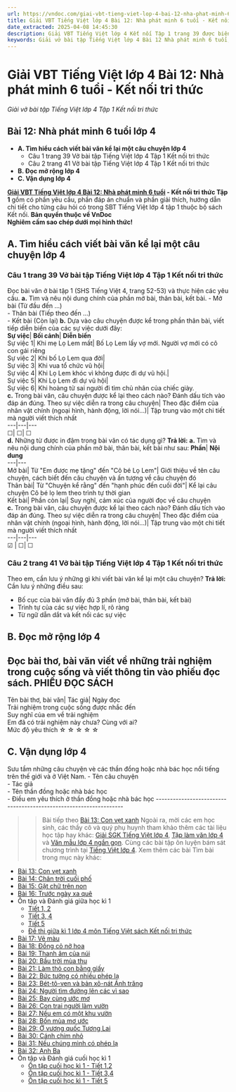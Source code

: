 ```yaml
---
url: https://vndoc.com/giai-vbt-tieng-viet-lop-4-bai-12-nha-phat-minh-6-tuoi-ket-noi-tri-thuc-304023
title: Giải VBT Tiếng Việt lớp 4 Bài 12: Nhà phát minh 6 tuổi - Kết nối tri thức - Giải vở bài tập Tiếng Việt lớp 4 Tập 1 Kết nối tri thức - VnDoc.com
date_extracted: 2025-04-08 14:45:30
description: Giải VBT Tiếng Việt lớp 4 Kết nối Tập 1 trang 39 được biên soạn nhằm giúp các em HS đạt kết quả tốt trong quá trình làm bài tập và học tập môn Tiếng Việt lớp 4.
keywords: Giải vở bài tập Tiếng Việt lớp 4 Bài 12 Nhà phát minh 6 tuổi,Bài 12 Nhà phát minh 6 tuổi lớp 4,Bài 12 Nhà phát minh 6 tuổi lớp 4 vbt,Bài 12 Nhà phát minh 6 tuổi lớp 4 trang 39,Đọc 12 Nhà phát minh 6 tuổi lớp 4,tiếng việt lớp 4 Bài 12 Nhà phát minh 6 tuổi,giải Bài 12 Nhà phát minh 6 tuổi,tiếng việt lớp 4,tiếng việt lớp 4 kết nối tri thức,vở bài tập tiếng việt lớp 4,giải bài tập tiếng việt lớp 4,tiếng việt lớp 4 tập 1,Giải vở bài tập Tiếng Việt lớp 4 trang 39,vở bài tập Tiếng Việt lớp 4 trang 39
---
```


# Giải VBT Tiếng Việt lớp 4 Bài 12: Nhà phát minh 6 tuổi - Kết nối tri thức
 _Giải vở bài tập Tiếng Việt lớp 4 Tập 1 Kết nối tri thức_
## **Bài 12: Nhà phát minh 6 tuổi lớp 4**
  * **A. Tìm hiểu cách viết bài văn kể lại một câu chuyện lớp 4**
    * Câu 1 trang 39 Vở bài tập Tiếng Việt lớp 4 Tập 1 Kết nối tri thức
    * Câu 2 trang 41 Vở bài tập Tiếng Việt lớp 4 Tập 1 Kết nối tri thức
  * **B. Đọc mở rộng lớp 4**
  * **C. Vận dụng lớp 4**

**[Giải VBT Tiếng Việt lớp 4 Bài 12: Nhà phát minh 6 tuổi](<https://vndoc.com/giai-vbt-tieng-viet-lop-4-bai-12-nha-phat-minh-6-tuoi-ket-noi-tri-thuc-304023>) \- Kết nối tri thức Tập 1** gồm có phần yêu cầu, phần đáp án chuẩn và phần giải thích, hướng dẫn chi tiết cho từng câu hỏi có trong SBT Tiếng Việt lớp 4 tập 1 thuộc bộ sách Kết nối.
**Bản quyền thuộc về VnDoc**   
**Nghiêm cấm sao chép dưới mọi hình thức\!**
## **A. Tìm hiểu cách viết bài văn kể lại một câu chuyện lớp 4**
###  Câu 1 trang 39 Vở bài tập Tiếng Việt lớp 4 Tập 1 Kết nối tri thức
Đọc bài văn ở bài tập 1 \(SHS Tiếng Việt 4, trang 52-53\) và thực hiện các yêu cầu.
**a.** Tìm và nêu nội dung chính của phần mở bài, thân bài, kết bài.
\- Mở bài \(Từ đầu đến ...\)  
\- Thân bài \(Tiếp theo đến ...\)  
\- Kết bài \(Còn lại\)
**b.** Dựa vào câu chuyện được kể trong phần thân bài, viết tiếp diễn biến của các sự việc dưới đây:  
**Sự việc**| **Bối cảnh**| **Diễn biến**  
Sự việc 1| Khi mẹ Lọ Lem mất| Bố Lọ Lem lấy vợ mới. Người vợ mới có cô con gái riêng  
Sự việc 2| Khi bố Lọ Lem qua đời|   
Sự việc 3| Khi vua tổ chức vũ hội|   
Sự việc 4| Khi Lọ Lem khóc vì không được đi dự vũ hội.|   
Sự việc 5| Khi Lọ Lem đi dự vũ hội|   
Sự việc 6| Khi hoàng tử sai người đi tìm chủ nhân của chiếc giày.  
**c.** Trong bài văn, câu chuyện được kể lại theo cách nào? Đánh dấu tích vào đáp án đúng.
Theo sự việc diễn ra trong câu chuyện| Theo đặc điểm của nhân vật chính \(ngoại hình, hành động, lời nói...\)| Tập trung vào một chi tiết mà người viết thích nhất  
---|---|---  
☐| ☐| ☐  
**d.** Những từ được in đậm trong bài văn có tác dụng gì?
**Trả lời:**
**a.** Tìm và nêu nội dung chính của phần mở bài, thân bài, kết bài như sau:
**Phần**| **Nội dung**  
---|---  
Mở bài| Từ "Em được mẹ tặng" đến "Cô bé Lọ Lem"| Giới thiệu về tên câu chuyện, cách biết đến câu chuyện và ấn tượng về câu chuyện đó  
Thân bài| Từ "Chuyện kể rằng" đến "hạnh phúc đến cuối đời"| Kể lại câu chuyện Cô bé lọ lem theo trình tự thời gian  
Kết bài| Phần còn lại| Suy nghĩ, cảm xúc của người đọc về câu chuyện  
**c.** Trong bài văn, câu chuyện được kể lại theo cách nào? Đánh dấu tích vào đáp án đúng.
Theo sự việc diễn ra trong câu chuyện| Theo đặc điểm của nhân vật chính \(ngoại hình, hành động, lời nói...\)| Tập trung vào một chi tiết mà người viết thích nhất  
---|---|---  
☑ | ☐| ☐  
### Câu 2 trang 41 Vở bài tập Tiếng Việt lớp 4 Tập 1 Kết nối tri thức
Theo em, cần lưu ý những gì khi viết bài văn kể lại một câu chuyện?
**Trả lời:** Cần lưu ý những điều sau:
  * Bố cục của bài văn đầy đủ 3 phần \(mở bài, thân bài, kết bài\)
  * Trình tự của các sự việc hợp lí, rõ ràng
  * Từ ngữ dẫn dắt và kết nối các sự việc

## **B. Đọc mở rộng lớp 4**
Đọc bài thơ, bài văn viết về những trải nghiệm trong cuộc sống và viết thông tin vào phiếu đọc sách.
**PHIẾU ĐỌC SÁCH**  
---  
Tên bài thơ, bài văn| Tác giả| Ngày đọc  
Trải nghiệm trong cuộc sống được nhắc đến  
Suy nghĩ của em về trải nghiệm  
Em đã có trải nghiệm này chưa? Cùng với ai?  
Mức độ yêu thích ☆ ☆ ☆ ☆ ☆   
## **C. Vận dụng lớp 4**
Sưu tầm những câu chuyện vè các thần đồng hoặc nhà bác học nổi tiếng trên thế giới và ở Việt Nam.
\- Tên câu chuyện  
\- Tác giả  
\- Tên thần đồng hoặc nhà bác học  
\- Điều em yêu thích ở thần đồng hoặc nhà bác học
\------------------------------------------------------------------
>> Bài tiếp theo [Bài 13: Con vẹt xanh](<https://vndoc.com/giai-vbt-tieng-viet-lop-4-bai-13-con-vet-xanh-ket-noi-tri-thuc-304029>)
Ngoài ra, mời các em học sinh, các thầy cô và quý phụ huynh tham khảo thêm các tài liệu học tập hay khác: [Giải SGK Tiếng Việt lớp 4](<https://vndoc.com/tieng-viet-lop4>), [Tập làm văn lớp 4](<https://vndoc.com/tap-lam-van-lop4>) và [Văn mẫu lớp 4 ngắn gọn](<https://vndoc.com/van-mieu-ta-lop4>). Cùng các bài tập ôn luyện bám sát chương trình tại [Tiếng Việt lớp 4](<https://vndoc.com/tieng-viet-lop4>).
Xem thêm các bài Tìm bài trong mục này khác:
  * [Bài 13: Con vẹt xanh](</giai-vbt-tieng-viet-lop-4-bai-13-con-vet-xanh-ket-noi-tri-thuc-304029>)
  * [Bài 14: Chân trời cuối phố](</giai-vbt-tieng-viet-lop-4-bai-14-chan-troi-cuoi-pho-ket-noi-tri-thuc-304030>)
  * [Bài 15: Gặt chữ trên non](</giai-vbt-tieng-viet-lop-4-bai-15-gat-chu-tren-non-ket-noi-tri-thuc-304033>)
  * [Bài 16: Trước ngày xa quê](</giai-vbt-tieng-viet-lop-4-bai-16-truoc-ngay-xa-que-ket-noi-tri-thuc-304034>)
  * Ôn tập và Đánh giá giữa học kì 1
    * [Tiết 1, 2](</giai-vbt-tieng-viet-lop-4-on-tap-giua-hoc-ki-1-tiet-1-2-ket-noi-tri-thuc-304036>)
    * [Tiết 3, 4](</giai-vbt-tieng-viet-lop-4-on-tap-giua-hoc-ki-1-tiet-3-4-ket-noi-tri-thuc-304038>)
    * [Tiết 5](</giai-vbt-tieng-viet-lop-4-on-tap-giua-hoc-ki-1-tiet-5-ket-noi-tri-thuc-304041>)
    * [Đề thi giữa kì 1 lớp 4 môn Tiếng Việt sách Kết nối tri thức](<https://vndoc.com/de-thi-giua-ki-1-lop-4-mon-tieng-viet-ket-noi>)
  * [Bài 17: Vẽ màu](</giai-vbt-tieng-viet-lop-4-bai-17-ve-mau-ket-noi-tri-thuc-309618>)
  * [Bài 18: Đồng cỏ nở hoa](</giai-vbt-tieng-viet-lop-4-bai-18-dong-co-no-hoa-ket-noi-tri-thuc-309620>)
  * [Bài 19: Thanh âm của núi](</giai-vbt-tieng-viet-lop-4-bai-19-thanh-am-cua-nui-ket-noi-tri-thuc-309653>)
  * [Bài 20: Bầu trời mùa thu](</bai-20-bau-troi-mua-thu-trang-69-vbt-tieng-viet-lop-4-ket-noi-tri-thuc-tap-1-319377>)
  * [Bài 21: Làm thỏ con bằng giấy](</bai-21-lam-tho-con-bang-giay-trang-71-vbt-tieng-viet-lop-4-ket-noi-tri-thuc-tap-1-319383>)
  * [Bài 22: Bức tường có nhiều phép lạ](</bai-22-buc-tuong-co-nhieu-phep-la-trang-74-vbt-tieng-viet-lop-4-ket-noi-tri-thuc-tap-1-319386>)
  * [Bài 23: Bét-tô-ven và bản xô-nát Ánh trăng](</bai-23-bet-to-ven-va-ban-xo-nat-anh-trang-trang-77-vbt-tieng-viet-lop-4-ket-noi-tri-thuc-tap-1-319387>)
  * [Bài 24: Người tìm đường lên các vì sao](</bai-24-nguoi-tim-duong-len-cac-vi-sao-trang-81-vbt-tieng-viet-lop-4-ket-noi-tri-thuc-tap-1-319388>)
  * [Bài 25: Bay cùng ước mơ](</bai-25-bay-cung-uoc-mo-trang-84-vbt-tieng-viet-lop-4-ket-noi-tri-thuc-tap-1-319389>)
  * [Bài 26: Con trai người làm vườn](</bai-26-con-trai-nguoi-lam-vuon-trang-88-vbt-tieng-viet-lop-4-ket-noi-tri-thuc-tap-1-319392>)
  * [Bài 27: Nếu em có một khu vườn](</bai-27-neu-em-co-mot-khu-vuon-trang-90-vbt-tieng-viet-lop-4-ket-noi-tri-thuc-tap-1-319394>)
  * [Bài 28: Bốn mùa mơ ước](</bai-28-bon-mua-mo-uoc-trang-94-vbt-tieng-viet-lop-4-ket-noi-tri-thuc-tap-1-319395>)
  * [Bài 29: Ở vương quốc Tương Lai](</bai-29-o-vuong-quoc-tuong-lai-trang-96-vbt-tieng-viet-lop-4-ket-noi-tri-thuc-tap-1-319396>)
  * [Bài 30: Cánh chim nhỏ](</bai-30-canh-chim-nho-trang-100-vbt-tieng-viet-lop-4-ket-noi-tri-thuc-tap-1-319397>)
  * [Bài 31: Nếu chúng mình có phép lạ](</bai-31-neu-chung-minh-co-phep-la-trang-103-vbt-tieng-viet-lop-4-ket-noi-tri-thuc-tap-1-319410>)
  * [Bài 32: Anh Ba](</bai-32-anh-ba-trang-106-vbt-tieng-viet-lop-4-ket-noi-tri-thuc-tap-1-319412>)
  * Ôn tập và Đánh giá cuối học kì 1
    * [Ôn tập cuối học kì 1 - Tiết 1,2](</on-tap-cuoi-hoc-ki-1-tiet-1-2-trang-109-vbt-tieng-viet-lop-4-ket-noi-tri-thuc-tap-1-319415>)
    * [Ôn tập cuối học kì 1 - Tiết 3,4](</on-tap-cuoi-hoc-ki-1-tiet-3-4-trang-111-vbt-tieng-viet-lop-4-ket-noi-tri-thuc-tap-1-319418>)
    * [Ôn tập cuối học kì 1 - Tiết 5](</on-tap-cuoi-hoc-ki-1-tiet-5-trang-114-vbt-tieng-viet-lop-4-ket-noi-tri-thuc-tap-1-319419>)

